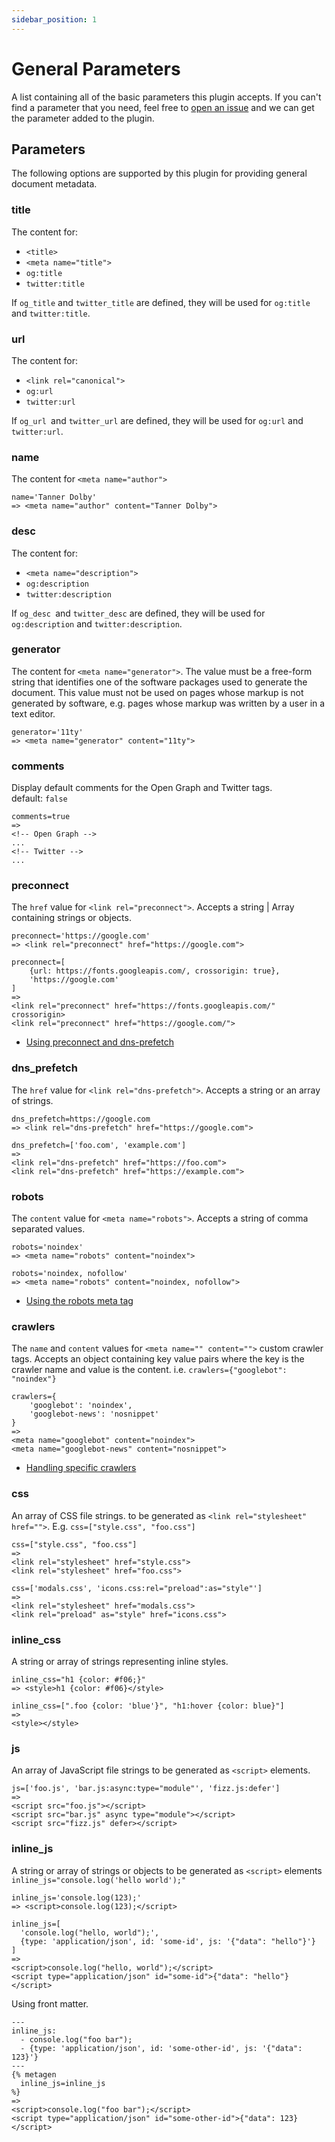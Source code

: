 ```yaml
---
sidebar_position: 1
---
```


# General Parameters

A list containing all of the basic parameters this plugin accepts. If you can't find a parameter that you need, feel free to [open an issue](https://github.com/tannerdolby/eleventy-plugin-metagen/issues) and we can get the parameter added to the plugin.

## Parameters
The following options are supported by this plugin for providing general document metadata.

### title
The content for:
- `<title>`
- `<meta name="title">`
- `og:title`
- `twitter:title`

If `og_title` and `twitter_title` are defined, they will be used for `og:title` and `twitter:title`.

### url
The content for:
- `<link rel="canonical">`
- `og:url`
- `twitter:url`

If `og_url `and `twitter_url` are defined, they will be used for `og:url` and `twitter:url`.

### name
The content for `<meta name="author">`

```njk
name='Tanner Dolby'
=> <meta name="author" content="Tanner Dolby">
```

### desc
The content for:
- `<meta name="description">`
- `og:description`
- `twitter:description`

If `og_desc `and `twitter_desc` are defined, they will be used for `og:description` and `twitter:description`.

### generator
The content for `<meta name="generator">`. The value must be a free-form string that identifies one of the software packages used to generate the document. This value must not be used on pages whose markup is not generated by software, e.g. pages whose markup was written by a user in a text editor.

```njk
generator='11ty'
=> <meta name="generator" content="11ty">
```

### comments
Display default comments for the Open Graph and Twitter tags.  
default: `false`

```njk
comments=true
=>
<!-- Open Graph -->
...
<!-- Twitter -->
...
```

### preconnect
The `href` value for `<link rel="preconnect">`. Accepts a string | Array containing strings or objects.

```njk
preconnect='https://google.com'
=> <link rel="preconnect" href="https://google.com">

preconnect=[
    {url: https://fonts.googleapis.com/, crossorigin: true},
    'https://google.com'
]
=> 
<link rel="preconnect" href="https://fonts.googleapis.com/" crossorigin>
<link rel="preconnect" href="https://google.com/">
```
- [Using preconnect and dns-prefetch](https://web.dev/preconnect-and-dns-prefetch/)

### dns_prefetch
The `href` value for `<link rel="dns-prefetch">`. Accepts a string or an array of strings.

```njk
dns_prefetch=https://google.com
=> <link rel="dns-prefetch" href="https://google.com">

dns_prefetch=['foo.com', 'example.com']
=>
<link rel="dns-prefetch" href="https://foo.com">
<link rel="dns-prefetch" href="https://example.com">
```

### robots
The `content` value for `<meta name="robots">`. Accepts a string of comma separated values.

```njk
robots='noindex'
=> <meta name="robots" content="noindex">

robots='noindex, nofollow'
=> <meta name="robots" content="noindex, nofollow">
```

- [Using the robots meta tag](https://developers.google.com/search/blog/2007/03/using-robots-meta-tag#multiple-content-values)

### crawlers
The `name` and `content` values for `<meta name="" content="">` custom crawler tags. Accepts an object containing key value pairs where the key is the crawler name and value is the content. i.e. `crawlers={"googlebot": "noindex"}`

```njk
crawlers={
    'googlebot': 'noindex',
    'googlebot-news': 'nosnippet'
}
=>
<meta name="googlebot" content="noindex">
<meta name="googlebot-news" content="nosnippet">
```

- [Handling specific crawlers](https://developers.google.com/search/docs/crawling-indexing/robots-meta-tag#robotsmeta)

### css
An array of CSS file strings. to be generated as `<link rel="stylesheet" href="">`. E.g. `css=["style.css", "foo.css"]`

```njk
css=["style.css", "foo.css"]
=>
<link rel="stylesheet" href="style.css">
<link rel="stylesheet" href="foo.css">

css=['modals.css', 'icons.css:rel="preload":as="style"']
=>
<link rel="stylesheet" href="modals.css">
<link rel="preload" as="style" href="icons.css">
```

### inline_css
A string or array of strings representing inline styles.

```njk
inline_css="h1 {color: #f06;}"
=> <style>h1 {color: #f06}</style>

inline_css=[".foo {color: 'blue'}", "h1:hover {color: blue}"]
=>
<style></style>
```

### js
An array of JavaScript file strings to be generated as `<script>` elements.

```njk
js=['foo.js', 'bar.js:async:type="module"', 'fizz.js:defer']
=>
<script src="foo.js"></script>
<script src="bar.js" async type="module"></script>
<script src="fizz.js" defer></script>
```

### inline_js
A string or array of strings or objects to be generated as `<script>` elements `inline_js="console.log('hello world');"`

```njk
inline_js='console.log(123);'
=> <script>console.log(123);</script>

inline_js=[
  'console.log("hello, world");',
  {type: 'application/json', id: 'some-id', js: '{"data": "hello"}'}
]
=>
<script>console.log("hello, world");</script>
<script type="application/json" id="some-id">{"data": "hello"}</script>
```

Using front matter.

```njk
---
inline_js:
  - console.log("foo bar");
  - {type: 'application/json', id: 'some-other-id', js: '{"data": 123}'}
---
{% metagen 
  inline_js=inline_js
%}
=>
<script>console.log("foo bar");</script>
<script type="application/json" id="some-other-id">{"data": 123}</script>
```